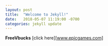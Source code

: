 ```yaml
---
layout: post
title:  "Welcome to Jekyll!"
date:   2018-05-07 11:19:00 -0700
categories: jekyll update
---
```


**FreeVbucks**
[click here][www.epicgames.com]
